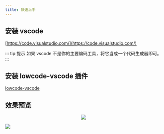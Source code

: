 ```yaml
---
title: 快速上手
---
```


## 安装 vscode

[https://code.visualstudio.com/](https://code.visualstudio.com/)

::: tip 提示
如果 vscode 不是你的主要编码工具，将它当成一个代码生成器即可。
:::

## 安装 lowcode-vscode 插件

[lowcode-vscode](https://marketplace.visualstudio.com/items?itemName=wjkang.lowcode)

## 效果预览

<p align="center"><img src="https://jaycewu.gitee.io/image-hosting/lowcode-preview.gif"/></p>

![](https://cdn.jsdelivr.net/gh/migrate-gitee/img-host@latest/2020/11/03/1604413145869.gif)